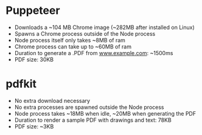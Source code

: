 # Puppeteer

- Downloads a ~104 MB Chrome image (~282MB after installed on Linux)
- Spawns a Chrome process outside of the Node process
- Node process itself only takes ~8MB of ram
- Chrome process can take up to ~60MB of ram
- Duration to generate a .PDF from www.example.com: ~1500ms
- PDF size: 30KB

# pdfkit

- No extra download necessary
- No extra processes are spawned outside the Node process
- Node process takes ~18MB when idle, ~20MB when generating the PDF
- Duration to render a sample PDF with drawings and text: 78KB
- PDF size: ~3KB
